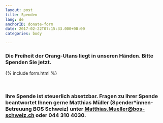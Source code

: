 ```yaml
---
layout: post
title: Spenden
lang: de
anchorID: donate-form
date: 2017-02-22T07:15:33.000+00:00
categories: body

---
```

### Die Freiheit der Orang-Utans liegt in unseren Händen. Bitte Spenden Sie jetzt.

{% include form.html %}

<br>

### Ihre Spende ist steuerlich absetzbar. Fragen zu Ihrer Spende beantwortet Ihnen gerne Matthias Müller (Spender*innen-Betreuung BOS Schweiz) unter [Matthias.Mueller@bos-schweiz.ch](mailto:Matthias.Mueller@bos-schweiz.ch) oder 044 310 4030.